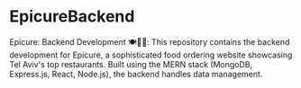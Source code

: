 # EpicureBackend
Epicure: Backend Development 🍽️👨‍🍳: This repository contains the backend development for Epicure, a sophisticated food ordering website showcasing Tel Aviv's top restaurants. Built using the MERN stack (MongoDB, Express.js, React, Node.js), the backend handles data management.
